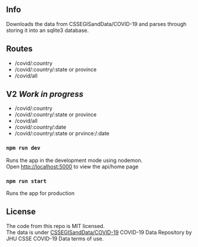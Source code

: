 ## Info
Downloads the data from CSSEGISandData/COVID-19 and parses through storing it into an sqlite3 database.

## Routes
- /covid/:country
- /covid/:country/:state or province
- /covid/all

## V2 *Work in progress*
- /covid/:country
- /covid/:country/:state or province
- /covid/all
- /covid/:country/:date
- /covid/:country/:state or prvince:/:date


### `npm run dev`
Runs the app in the development mode using nodemon. \
Open [http://localhost:5000](http://localhost:5000) to view the api/home page

### `npm run start`
Runs the app for production

## License
The code from this repo is MIT licensed. \
The data is under [CSSEGISandData/COVID-19](https://github.com/CSSEGISandData/COVID-19) COVID-19 Data Repository by JHU CSSE COVID-19 Data terms of use.